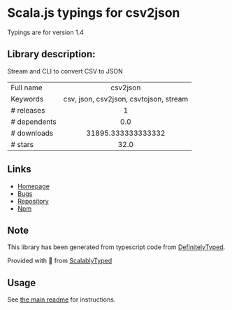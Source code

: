 
# Scala.js typings for csv2json

Typings are for version 1.4

## Library description:
Stream and CLI to convert CSV to JSON

|                    |                 |
| ------------------ | :-------------: |
| Full name          | csv2json |
| Keywords           | csv, json, csv2json, csvtojson, stream |
| # releases         | 1 |
| # dependents       | 0.0 |
| # downloads        | 31895.333333333332 |
| # stars            | 32.0 |

## Links
- [Homepage](https://github.com/julien-f/csv2json)
- [Bugs](https://github.com/julien-f/csv2json/issues)
- [Repository](https://github.com/julien-f/csv2json)
- [Npm](https://www.npmjs.com/package/csv2json)
    


## Note
This library has been generated from typescript code from [DefinitelyTyped](https://definitelytyped.org).

Provided with :purple_heart: from [ScalablyTyped](https://github.com/oyvindberg/ScalablyTyped)

## Usage
See [the main readme](../../readme.md) for instructions.


